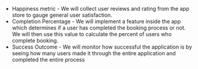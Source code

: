 - Happiness metric - We will collect user reviews and rating from the app store to gauge general user satisfaction.
- Completion Percentage - We will implement a feature inside the app which determines if a user has completed the booking process or not. We will then use this value to calculate the percent of users who complete booking.
- Success Outcome - We will monitor how successful the application is by seeing how many users made it through the entire application and completed the entire process
